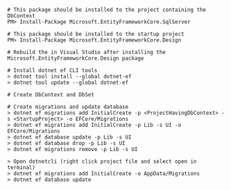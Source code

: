 ﻿``` batch

# This package should be installed to the project containing the DbContext
PM> Install-Package Microsoft.EntityFrameworkCore.SqlServer

# This package should be installed to the startup project
PM> Install-Package Microsoft.EntityFrameworkCore.Design

# Rebuild the in Visual Studio after installing the Microsoft.EntityFrameworkCore.Design package

# Install dotnet ef CLI tools
> dotnet tool install --global dotnet-ef
> dotnet tool update --global dotnet-ef

# Create DbContext and DbSet

# Create migrations and update database
> dotnet ef migrations add InitialCreate -p <ProjectHavingDbContext> -s <StartupProject> -o EFCore/Migrations
> dotnet ef migrations add InitialCreate -p Lib -s UI -o EFCore/Migrations
> dotnet ef database update -p Lib -s UI
> dotnet ef database drop -p Lib -s UI
> dotnet ef migrations remove -p Lib -s UI

> Open dotnetcli (right click project file and select open in terminal)
> dotnet ef migrations add InitialCreate -o AppData/Migrations
> dotnet ef database update

```
